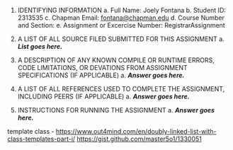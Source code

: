1. IDENTIFYING INFORMATION
a. Full Name: Joely Fontana
b. Student ID: 2313535
c. Chapman Email: fontana@chapman.edu
d. Course Number and Section: 
e. Assignment or Excercise Number: RegistrarAssignment

2. A LIST OF ALL SOURCE FILED SUBMITTED FOR THIS ASSIGNMENT
a. ***List goes here.***

3. A DESCRIPTION OF ANY KNOWN COMPILE OR RUNTIME ERRORS, CODE LIMITATIONS, OR DEVATIONS FROM ASSIGNMENT SPECIFICATIONS (IF APPLICABLE)
a. ***Answer goes here.***

4. A LIST OF ALL REFERENCES USED TO COMPLETE THE ASSIGNMENT, INCLUDING PEERS (IF APPLICABLE)
a. ***Answer goes here.***

5. INSTRUCTIONS FOR RUNNING THE ASSIGNMENT
a. ***Answer goes here.***



template class - 
https://www.out4mind.com/en/doubly-linked-list-with-class-templates-part-i/
https://gist.github.com/master5o1/1330051